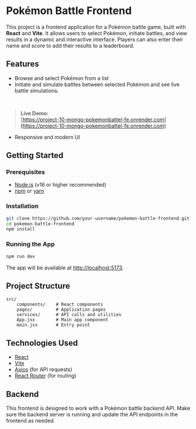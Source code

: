 # Pokémon Battle Frontend

This project is a frontend application for a Pokémon battle game, built with **React** and **Vite**. It allows users to select Pokémon, initiate battles, and view results in a dynamic and interactive interface. Players can also enter their name and score to add their results to a leaderboard.

## Features

- Browse and select Pokémon from a list
- Initiate and simulate battles between selected Pokémon
and see live battle simulations.  
<br/>

> **Live Demo:**  
> [https://project-10-mongo-pokemonbattel-fe.onrender.com](https://project-10-mongo-pokemonbattel-fe.onrender.com)
- Responsive and modern UI

## Getting Started

### Prerequisites

- [Node.js](https://nodejs.org/) (v16 or higher recommended)
- [npm](https://www.npmjs.com/) or [yarn](https://yarnpkg.com/)

### Installation

```bash
git clone https://github.com/your-username/pokemon-battle-frontend.git
cd pokemon-battle-frontend
npm install
```

### Running the App

```bash
npm run dev
```

The app will be available at [http://localhost:5173](http://localhost:5173).

## Project Structure

```
src/
    components/    # React components
    pages/         # Application pages
    services/      # API calls and utilities
    App.jsx        # Main app component
    main.jsx       # Entry point
```

## Technologies Used

- [React](https://react.dev/)
- [Vite](https://vitejs.dev/)
- [Axios](https://axios-http.com/) (for API requests)
- [React Router](https://reactrouter.com/) (for routing)

## Backend

This frontend is designed to work with a Pokémon battle backend API. Make sure the backend server is running and update the API endpoints in the frontend as needed.


